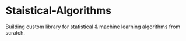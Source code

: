 # Staistical-Algorithms
Building custom library for statistical &amp; machine learning algorithms from scratch.
